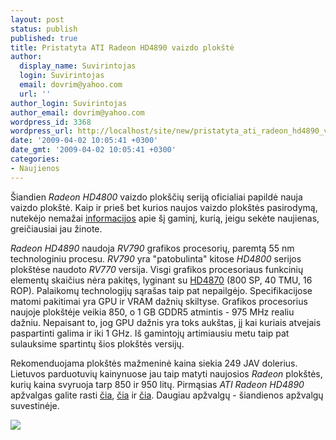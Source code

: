 ```yaml
---
layout: post
status: publish
published: true
title: Pristatyta ATI Radeon HD4890 vaizdo plokštė
author:
  display_name: Suvirintojas
  login: Suvirintojas
  email: dovrim@yahoo.com
  url: ''
author_login: Suvirintojas
author_email: dovrim@yahoo.com
wordpress_id: 3368
wordpress_url: http://localhost/site/new/pristatyta_ati_radeon_hd4890_vaizdo_plokste/
date: '2009-04-02 10:05:41 +0300'
date_gmt: '2009-04-02 10:05:41 +0300'
categories:
- Naujienos
---
```

<p>Šiandien <i>Radeon HD4800</i> vaizdo plokščių seriją oficialiai papildė nauja vaizdo plokštė. Kaip ir prieš bet kurios naujos vaizdo plokštės pasirodymą, nutekėjo nemažai <a class="ns" href="http://www.technews.lt/tekstas/HD4890:_nuotraukos,_specifikacijos,_kainos.html;;">informacijos</a> apie šį gaminį, kurią, jeigu sekėte naujienas, greičiausiai jau žinote.</p>
<p><i>Radeon HD4890</i> naudoja <i>RV790</i> grafikos procesorių, paremtą 55 nm technologiniu procesu. <i>RV790</i> yra "patobulinta" kitose <i>HD4800</i> serijos plokštėse naudoto <i>RV770</i> versija. Visgi grafikos procesoriaus funkcinių elementų skaičius nėra pakitęs, lyginant su <a class="ns" href="http://www.technews.lt/tekstas/Radeon_HD4870_pristatyta_oficialiai.html;;">HD4870</a> (800 SP, 40 TMU, 16 ROP). Palaikomų technologijų sąrašas taip pat nepailgėjo. Specifikacijose matomi pakitimai yra GPU ir VRAM dažnių skiltyse. Grafikos procesorius naujoje plokštėje veikia 850, o 1 GB GDDR5 atmintis - 975 MHz realiu dažniu. Nepaisant to, jog GPU dažnis yra toks aukštas, jį kai kuriais atvejais paspartinti galima ir iki 1 GHz. Iš gamintojų artimiausiu metu taip pat sulauksime spartintų šios plokštės versijų.</p>
<p>Rekomenduojama plokštės mažmeninė kaina siekia 249 JAV dolerius. Lietuvos parduotuvių kainynuose jau taip matyti naujosios <i>Radeon</i> plokštės, kurių kaina svyruoja tarp 850 ir 950 litų. Pirmąsias <i>ATI Radeon HD4890</i> apžvalgas galite rasti <a class="ns" href="http://www.guru3d.com/article/radeon-hd-4890-review-test/">čia</a>, <a class="ns" href="http://www.techpowerup.com/reviews/Sapphire/HD_4890">čia</a> ir <a class="ns" href="http://www.hardwarecanucks.com/forum/hardware-canucks-reviews/16365-sapphire-radeon-hd-4890-1gb-review.html">čia</a>. Daugiau apžvalgų - šiandienos apžvalgų suvestinėje.</p>
<p><img src="http://svarke.technews.lt/HD4890.jpg" /></p>
